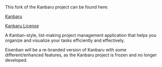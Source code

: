  This fork of the Kanbaru project can be found here:

[Kanbaru](./src/kanbaru/README.md)

[Kanbaru License](./src/kanbaru/LICENSE)

A Kanban-style, list-making project management application that helps you organize and visualize your tasks efficiently and effectively.

Eisenban will be a re-branded version of Kanbaru with some different/enhanced features, as the Kanbaru project is frozen and no longer developed.


